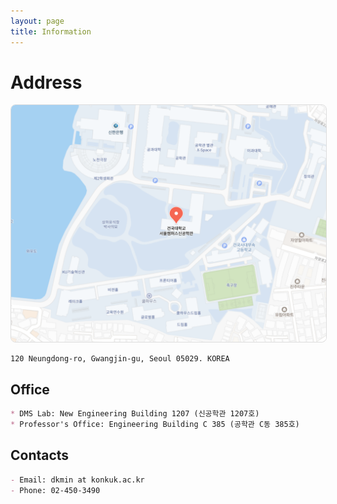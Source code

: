 ```yaml
---
layout: page
title: Information
---
```


# Address
<img src="../assets/img/naver_map.png" alt="Campus Map" style="width: 600px; border: 1px solid #ddd; border-radius: 8px; height: auto;">
<!-- * 카카오맵 - 지도퍼가기 -->
<!-- 1. 지도 노드 -->
<div id="daumRoughmapContainer1726712126212" class="root_daum_roughmap root_daum_roughmap_landing"></div>

<!--
	2. 설치 스크립트
	* 지도 퍼가기 서비스를 2개 이상 넣을 경우, 설치 스크립트는 하나만 삽입합니다.
-->
<script charset="UTF-8" class="daum_roughmap_loader_script" src="https://ssl.daumcdn.net/dmaps/map_js_init/roughmapLoader.js"></script>

<!-- 3. 실행 스크립트 -->
<script charset="UTF-8">
	new daum.roughmap.Lander({
		"timestamp" : "1726712126212",
		"key" : "2koea",
		"mapWidth" : "640",
		"mapHeight" : "360"
	}).render();
</script>
```
120 Neungdong-ro, Gwangjin-gu, Seoul 05029. KOREA
```

## Office
```markdown
* DMS Lab: New Engineering Building 1207 (신공학관 1207호)
* Professor's Office: Engineering Building C 385 (공학관 C동 385호)
```
## Contacts
```markdown
- Email: dkmin at konkuk.ac.kr
- Phone: 02-450-3490
```